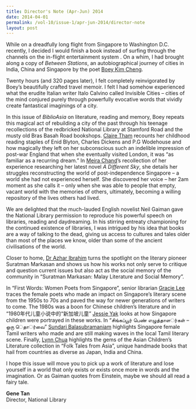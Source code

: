 ```yaml
---
title: Director's Note (Apr-Jun) 2014
date: 2014-04-01
permalink: /vol-10/issue-1/apr-jun-2014/director-note
layout: post
---
```

While on a dreadfully long flight from Singapore to Washington D.C. recently, I decided I would finish a book instead of surfing through the channels on the in-flight entertainment system . On a whim, I had brought along a copy of <i>Between Stations</i>, an autobiographical journey of cities in India, China and Singapore by the poet [Boey Kim Cheng](/vol-10/issue-1/apr-jun-2014/library-memory).

Twenty hours (and 320 pages later), I felt completely reinvigorated by Boey’s beautifully crafted travel memoir. I felt I had somehow experienced what the erudite Italian writer Italo Calvino called Invisible Cities – cities of the mind conjured purely through powerfully evocative words that vividly create fantastical imaginings of a city. 

In this issue of <i>BiblioAsia</i> on literature, reading and memory, Boey repeats this magical act of rebuilding a city of the past through his teenage recollections of the redbricked National Library at Stamford Road and the musty old Bras Basah Road bookshops. [Claire Tham](/vol-10/issue-1/apr-jun-2014/reading-memory) recounts her childhood reading staples of Enid Blyton, Charles Dickens and P.G Wodehouse and how magically they left on her subconscious such an indelible impression of post-war England that when she eventually visited London, it was “as familiar as a recurring dream.” In [Meira Chand](/vol-10/issue-1/apr-jun-2014/journey-memory)’s recollection of her experience researching her latest novel <i>A Different Sky</i>, she details her struggles reconstructing the world of post-independence Singapore – a world she had not experienced herself. She discovered her voice – her 2am moment as she calls it – only when she was able to people that empty, vacant world with the memories of others, ultimately, becoming a willing repository of the lives others had lived.

We are delighted that the much-lauded English novelist Neil Gaiman gave the National Library permission to reproduce his powerful speech on libraries, reading and daydreaming. In his stirring entreaty championing for the continued existence of libraries, I was intrigued by his idea that books are a way of talking to the dead, giving us access to cultures and tales older than most of the places we know, older than some of the ancient civilisations of the world.

Closer to home, [Dr Azhar Ibrahim]() turns the spotlight on the literary pioneer Suratman Markasan and shows us how his works not only serve to critique and question current issues but also act as the social memory of the community in “Suratman Markasan: Malay Literature and Social Memory”.

In “First Words: Women Poets from Singapore”, senior librarian [Gracie Lee](/vol-10/issue-1/apr-jun-2014/first-women-poets) traces the female poets who made an impact on Singapore’s literary scene from the 1950s to 70s and paved the way for newer generations of writers to come. The 1980s was a boon for Chinese children’s literature and in “1980年代儿童小说中的“新加坡儿童” [Jessie Yak](/vol-10/issue-1/apr-jun-2014/sg-children) looks at how Singapore children were portrayed in these works. In “சிங்கப்பூர் பெண் எழுத்தாளர்்கள் – ஒரு ெதார்்வை” [Sundari Balasubramaniam]() highlights Singapore female Tamil writers who made and are still making waves in the local Tamil literary scene. Finally, [Lynn Chua](/vol-10/issue-1/apr-jun-2014/folk-tales) highlights the gems of the Asian Children’s Literature collection in “Folk Tales from Asia”, unique handmade books that hail from countries as diverse as Japan, India and China.

I hope this issue will move you to pick up a work of literature and lose yourself in a world that only exists or exists once more in words and the imagination. Or as Gaiman quotes from Einstein, maybe we should all read a fairy tale.

<b>Gene Tan</b><br>Director, National Library